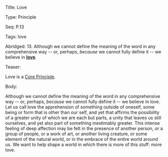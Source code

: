 Title:  Love

Type:   Principle

Seq:    P.13

Tags:   love

Abridged: 13. Although we cannot define the meaning of the word in any comprehensive way -- or, perhaps, *because* we cannot fully define it -- we believe in **[love](https://www.practopians.org/tags/love.html)**.

Teaser: 
 
Love is a [Core Principle](../core/principles.html).

Body:   
 
Although we cannot define the meaning of the word in any comprehensive way -- or, perhaps, *because* we cannot fully define it -- we believe in love. Let us call love the apprehension of something outside of oneself, some being or form that is other than our self, and yet that affirms the possibility of a greater unity of which we are each but parts, a unity that leaves us still ourselves, and yet also part of something inestimably greater. This intense feeling of deep affection may be felt in the presence of another person, or a group of people, or a work of art, or another living creature, or some element of the natural world, or in the embrace of the entire world around us. We want to help shape a world in which there is more of this stuff: more love.


